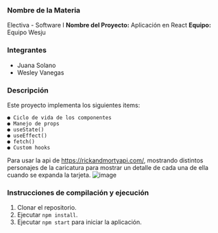 ### Nombre de la Materia
Electiva - Software I
**Nombre del Proyecto:** Aplicación en React
**Equipo:** Equipo Wesju

### Integrantes
* Juana Solano
* Wesley Vanegas
  
### Descripción
Este proyecto implementa los siguientes items:
```
● Ciclo de vida de los componentes
● Manejo de props
● useState()
● useEffect()
● fetch()
● Custom hooks
```

Para usar la api de https://rickandmortyapi.com/, mostrando distintos personajes de la
caricatura para mostrar un detalle de cada una de ella cuando se expanda la tarjeta.
![image](https://github.com/user-attachments/assets/66d245d3-b570-44f1-9974-39af115ec383)

### Instrucciones de compilación y ejecución
1. Clonar el repositorio.
2. Ejecutar `npm install`.
3. Ejecutar `npm start` para iniciar la
aplicación.
